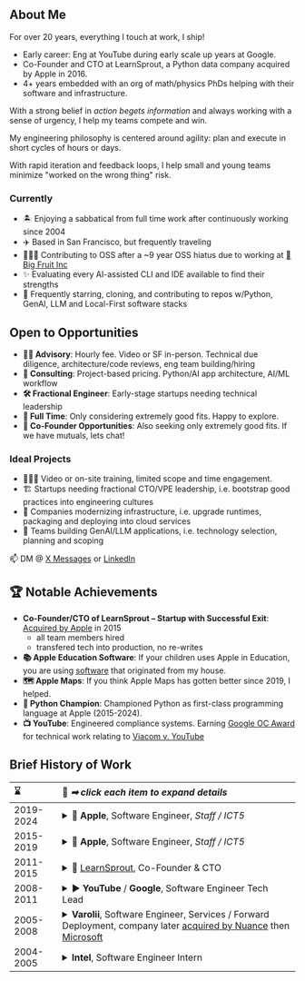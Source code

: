 ## About Me

For over 20 years, everything I touch at work, I ship!

- Early career: Eng at YouTube during early scale up years at Google.
- Co-Founder and CTO at LearnSprout, a Python data company acquired by Apple in 2016.
- 4+ years embedded with an org of math/physics PhDs helping with their software and infrastructure.

With a strong belief in _action begets information_ and always working with a sense of urgency, I help my teams compete and win.

My engineering philosophy is centered around agility: plan and execute in short cycles of hours or days.

With rapid iteration and feedback loops, I help small and young teams minimize "worked on the wrong thing" risk.

### Currently

- 🏝️ Enjoying a sabbatical from full time work after continuously working since 2004
- ✈️ Based in San Francisco, but frequently traveling
- 👨🏻‍💻 Contributing to OSS after a ~9 year OSS hiatus due to working at [ Big Fruit Inc](https://www.apple.com/)
- ✨ Evaluating every AI-assisted CLI and IDE available to find their strengths
- 🌟 Frequently starring, cloning, and contributing to repos w/Python, GenAI, LLM and Local-First software stacks

## Open to Opportunities

- **🤝🏼 Advisory**: Hourly fee. Video or SF in-person. Technical due diligence, architecture/code reviews, eng team building/hiring
- **💼 Consulting**: Project-based pricing. Python/AI app architecture, AI/ML workflow
- **🛠️ Fractional Engineer**: Early-stage startups needing technical leadership
- **🏢 Full Time**: Only considering extremely good fits. Happy to explore.
- **🚀 Co-Founder Opportunities**: Also seeking only extremely good fits. If we have mutuals, lets chat!

### Ideal Projects

- 👨🏼‍🏫 Video or on-site training, limited scope and time engagement.
- 🏗️ Startups needing fractional CTO/VPE leadership, i.e. bootstrap good practices into engineering cultures
- 🔧 Companies modernizing infrastructure, i.e. upgrade runtimes, packaging and deploying into cloud services
- 🚀 Teams building GenAI/LLM applications, i.e. technology selection, planning and scoping

📫 DM @ [X Messages](https://x.com/anthonywu) or [LinkedIn](https://www.linkedin.com/in/anthonywu/)

## 🏆 Notable Achievements

- **Co-Founder/CTO of LearnSprout – Startup with Successful Exit**: [Acquired by Apple](https://www.bloomberg.com/news/articles/2016-01-28/apple-acquires-education-tech-startup-learnsprout) in 2015
  - all team members hired
  - transfered tech into production, no re-writes
- **📚 Apple Education Software**: If your children uses Apple in Education, you are using [software](https://support.apple.com/guide/apple-school-manager/integrate-with-your-sis-axmff5b12e69/1/web/1) that originated from my house.
- **🗺️ Apple Maps**: If you think Apple Maps has gotten better since 2019, I helped.
- **🐍 Python Champion**: Championed Python as first-class programming language at Apple (2015-2024).
- **📺 YouTube**: Engineered compliance systems. Earning [Google OC Award](https://www.quora.com/What-are-Google-OC-awards-and-how-are-they-earned) for technical work relating to [Viacom v. YouTube](https://en.wikipedia.org/wiki/Viacom_International_Inc._v._YouTube,_Inc.)

## Brief History of Work

| ⌛️ | 📄 _➡ click each item to expand details_
|:-|:-|
| 2019-2024 | <details><summary> **Apple**, Software Engineer, _Staff / ICT5_</summary><ul><li>**Role**: Lone SWE reporting to a Data Science org. Bridged the notebook/sql → ops chasm between data exploration and production. Helped shape rotators ship their analysis as the $f'(t)$ to their $f(t)$.</li><li>**Impact**: Supported a big org of Apple Maps Eval Data Scientists with my experience in building app/services, owning end-to-end dev-ops and production.</li><li>**Tools**: Solved problems and automated workflows with: Git CI/CD, Docker, Kubernetes, Spark, Hadoop, Python 3, pandas, Jupyter and a wide variety of tools from the Python data ecosystem.</li><li>**Ownership**: Creator of one of the most widely used and fully featured notebook services at Apple (competed with centralized company-wide service).</li><li>**Side quest**: _Make Python Good at Apple_. Active member of community in company-wide Python chat rooms and helped maintain company-wide CI builders and cloud integration for Python Setuptools, Poetry and Hatch builders.</li></details> |
| 2015-2019 | <details><summary> **Apple**, Software Engineer, _Staff / ICT5_</summary><ul><li>**Role**: Founding Engineer + Principal of project.</li><li>**Performance Management**: 🌅 and 🏙, coding, mentoring, hiring and keeping a happy team that delivered.</li><li>**Cloud Migration**: Lifted/migrated acquired AWS Linux/Python tech stack into Apple internal data centers.</li><li>**Speed**: Re-launched publicly in first year. Navigated [Apple culture](https://www.apple.com/jobs/pdf/HBR_How_Apple_Is_Organized_For_Innovation-4.pdf) and organizations.</li><li>**Recognition**: Promoted to [SWE ICT5](https://www.levels.fyi/?compare=Apple,Google,Facebook&track=Software%20Engineer).</li><li>**Product Scope**: My team launched and supports: <ul><li>[Apple School Manager / Student Information System integration](https://support.apple.com/guide/apple-school-manager/integrate-with-your-sis-axmff5b12e69/1/web/1)</li><li>[ClassKit Framework](https://developer.apple.com/classkit/)</li><li>[Schoolwork iOS app](https://support.apple.com/guide/schoolwork-teacher/welcome/ios)</li></ul></li><li>**Unintended side quest**: Helped define requirements for hosting Python a first class language at Apple - which, until then, required high friction for hosting cloud-native and full-stack Python apps in a sea of _Objective C_, and _On Premise Enterprise Java_.</li></ul></details> |
| 2011-2015 | <details><summary>🌱 [LearnSprout](https://www.wsj.com/articles/DJFVW00120160128ec1sspwdl), Co-Founder & CTO</summary><ul><li>**LearnSprout** was an education technology company that provided recommendations and analysis on student data. Our products were used by thousands of K-12 schools globally.</li><li>**Investors, Mentors & Supporters**: [Formation8](https://en.wikipedia.org/wiki/Formation_8) / [a16z](https://a16z.com/investment-list/)/ [Samsung Ventures](https://www.edsurge.com/news/2016-01-28-apple-acquires-analytics-platform-learnsprout) / [ImagineK12](http://www.imaginek12.com) Winter 2012 / [Code for America Accelerator](https://www.govtech.com/dc/articles/code-for-america-names-seven-civic-startups.html) Summer 2012 / [Wharton Social Venture Fund](https://alumni.wharton.upenn.edu/all-stories/bobby-and-lauren-turner-deepen-their-commitment-to-the-wharton-social-impact-initiative/): 2013</li><li>**Personal Growth**: building this company, I at least 5X'ed my technical scope of knowledge since leaving Google</li><li>**Full Stack Ownership**: IC and tech lead on Python app stack of nginx, uwsgi, flask/bottle, celery, requests lib and many others</li><li>**Hiring/Mentoring**: hired and personally onboarded new and recent college graduates</li><li>**Engineering Productivity**: reproducible dev and prod envs with Docker & Hashicorp Terraform/Packer/Vagrant. Used VM, LXC and Docker-based developer sandboxes and containers</li><li>**Cloud Vendors**: deployed on AWS & Rackspace, used IaaS, PaaS, cloud functions and static-site deployment strategies</li><li>**AWS**: extensive use of AWS EC2, VPC, S3, SNS, SQS, RDS, ElastiCache, IAM, CodeDeploy</li><li>**Security**: set up security namespaces for apps and envs with well-scoped IAM users/roles and policies</li><li>**SRE**: set up SSL/HTTPS certs, gateways and reverse proxies using AWS Route53, CloudFlare, various registrars</li><li>**SysAdmin**: built and deployed apps across Debian and RedHat variants of Linux, but particularly fond of Ubuntu distro</li><li>**Frontend**: evolving variety of contemporary frontend workflows, inclusive of JS, CoffeeScript, ES6, Webpack, and npm</li><li>**Debugging**: client-side debugging with Firebug, Chrome DevTools, Postman and pass through proxies towards **RESTful API** backend</li><li>**Databases**: MySQL, Postgres, MongoDB</li><li>**Analytics**: tweaked analytics backend with query optimization and stored procedures</li><li>**CI/CD Automation**: automated testing in git-flow pipelines</li><li>**Browser Agents and Automation**: html/csv/json/xml text processing with BeautifulSoup, lxml, csvkit, etc</li><li>**Observability**: integrated with SaaS products in logging, app metrics, and dev-ops monitoring (e.g. NewRelic, PagerDuty)</li><li>**Pager Duty**: owned or participated in all other kinds of dev-ops grunt work</li><li>**Founder-glamour work**: kitchen cleaning and trash duty</li></ul></details> |
| 2008-2011 | <details><summary>▶️ **YouTube** / **Google**, Software Engineer Tech Lead</summary><ul><li>**Role**: My dev work was roughly 80% backend, 20% frontend, along with Tech Lead (TL) responsibilities for other engineers, interns, and remote (Ukraine) contractors. While not writing code: <ul><li>Design & code reviews (Tech Lead of 3-8 member eng teams, 2010-2011)</li><li>Participate in project planning and prioritization re: content policies and enforcement</li><li>Hosting & mentoring engineering interns, all joining as FTE after internship</li><li>Misc Big Company duties (interviews, etc)</li></ul></li><li>**Ownership**: Eng DRI for large swaths of the workflows for enforcing terms of service and legal compliance - interacting directly with YouTube General Counsel. I created tools that are used by human and machine reviewers to keep up with the stream of user reports, with the goal of maximizing decision accuracy.</li><li>**Tech**: Frontend + backend application development on LAMP stack (Linux, MySQL, Python) and internal Google infrastructure. Wrote code at every layer:<ul><li>Shell scripts (deployment, monitoring, analytics)</li><li>MySQL & Google Bigtable (schema creation, query optimizations, on-demand queries)</li><li>Workflows for automated and human review</li><li>Servlets & Frontend: HTML, CSS, JavaScript, AJAX/JSON, Firebug</li></ul></li><li>**Recognitiom**: Google OC Award for performing engineering due diligence relating to [Viacom v. YouTube Inc.](https://en.wikipedia.org/wiki/Viacom_International_Inc._v._YouTube,_Inc.)</li></ul></details> |
| 2005-2008 | <details><summary>**Varolii**, Software Engineer, Services / Forward Deployment, company later [acquired by Nuance](https://www.businesswire.com/news/home/20131010005473/en/Nuance-to-Acquire-Varolii-Extend-Leadership-in-Cloud-Based-Customer-Service-Solutions) then [Microsoft](https://news.microsoft.com/2022/03/04/microsoft-completes-acquisition-of-nuance-ushering-in-new-era-of-outcomes-based-ai/)</summary><ul><li>**Role**: Served as Software Engineer and Solutions Architect for major enterprise accounts on the Professional Services team. Primarily responsible for design, implementation, release, and post-production support. Sometimes I follow the sales reps on trips as engineering representative so I can go listen to potential and whale customers about what they really want.</li><li>**Tech**: Built client-facing integrations for clients in {pharmacy, banking, insurance, utility} industries, with Java, Oracle, Solaris, IBM and also open source technologies. Complete ownership to build, test, and release to production. Provide and defend cost and effort work order estimates to clients. </li><li>**Pager Duty**: Serve as production support escalation contact.</li><li>**Remote collaboration**: Provided technical and project training to paired offshore development team (visited team in Bangalore)</li><li>**Moment of Clarity**: Spent too much time of my life doing custom work, vowed to never suffer custom work ever again. Platform-everything, API-everything, modularize and share all the reasonable things from this point on.</li></ul></details>  |
| 2004-2005 | <details><summary>**Intel**, Software Engineer Intern</summary><ul><li>**Duration**: 6 month co-op</li><li>**Role**: Primary application front-end developer for internal tool that tracks project dependencies for hardware in the R&D pipeline. From initial conception to product marketing, this tool allows all internal participants of projects to have a bird's eye view of progression.</li><li>**Platform**: Windows, Visual Studio, .NET, C#</li><li>**Moment of Clarity**: In hindsight, we were re-inventing Excel.</li></ul></details>  |
